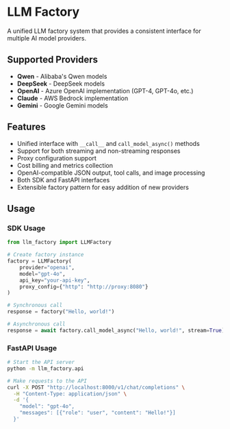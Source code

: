 # LLM Factory

A unified LLM factory system that provides a consistent interface for multiple AI model providers.

## Supported Providers

- **Qwen** - Alibaba's Qwen models
- **DeepSeek** - DeepSeek models  
- **OpenAI** - Azure OpenAI implementation (GPT-4, GPT-4o, etc.)
- **Claude** - AWS Bedrock implementation
- **Gemini** - Google Gemini models

## Features

- Unified interface with `__call__` and `call_model_async()` methods
- Support for both streaming and non-streaming responses
- Proxy configuration support
- Cost billing and metrics collection
- OpenAI-compatible JSON output, tool calls, and image processing
- Both SDK and FastAPI interfaces
- Extensible factory pattern for easy addition of new providers

## Usage

### SDK Usage

```python
from llm_factory import LLMFactory

# Create factory instance
factory = LLMFactory(
    provider="openai",
    model="gpt-4o",
    api_key="your-api-key",
    proxy_config={"http": "http://proxy:8080"}
)

# Synchronous call
response = factory("Hello, world!")

# Asynchronous call
response = await factory.call_model_async("Hello, world!", stream=True)
```

### FastAPI Usage

```bash
# Start the API server
python -m llm_factory.api

# Make requests to the API
curl -X POST "http://localhost:8000/v1/chat/completions" \
  -H "Content-Type: application/json" \
  -d '{
    "model": "gpt-4o",
    "messages": [{"role": "user", "content": "Hello!"}]
  }'
```
